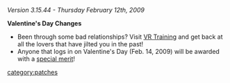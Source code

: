 _Version 3.15.44 - Thursday February 12th, 2009_

<b>Valentine's Day Changes</b>

- Been through some bad relationships? Visit [VR
  Training](../locations/VR_Training.md) and get back at all the lovers
  that have jilted you in the past!
- Anyone that logs in on Valentine's Day (Feb. 14, 2009) will be
  awarded with a [special merit](Ball_.md&_Chain)!

[category:patches](category:patches.md)
